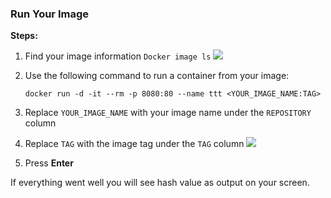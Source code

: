### Run Your Image

**Steps:**

1. Find your image information `Docker image ls`
![](https://i.imgur.com/UAwRXiq.png)

2. Use the following command to run a container from your image:
   ```
   docker run -d -it --rm -p 8080:80 --name ttt <YOUR_IMAGE_NAME:TAG>
   ```
3. Replace `YOUR_IMAGE_NAME` with your image name under the `REPOSITORY` column
4. Replace `TAG` with the image tag under the `TAG` column
![](https://i.imgur.com/hr6N9nk.png)

5. Press **Enter**

If everything went well you will see hash value as output on your screen.  